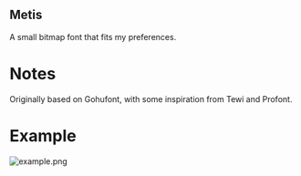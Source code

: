 Metis
------------
A small bitmap font that fits my preferences.

# Notes
Originally based on Gohufont, with some inspiration from Tewi and Profont.

# Example
![example.png](https://raw.githubusercontent.com/kori/metis-font/master/example.png)
